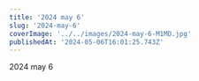 ```yaml
---
title: '2024 may 6'
slug: '2024-may-6'
coverImage: '../../images/2024-may-6-M1MD.jpg'
publishedAt: '2024-05-06T16:01:25.743Z'
---
```


2024 may 6